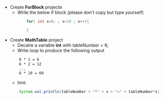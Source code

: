 * Create __ForBlock__ projecte
    * Write the below if block (please don't copy but type yourself)
        ```java
            for( int x=0; ; x<10 ; x++){

            }
        ```
* Create __MathTable__ project 
    * Decalre a variable __int__ with tableNumber = 6;
    * Write loop to produce the following output
    ```cmd
        6 * 1 = 6
        6 * 2 = 12
        ...
        6 * 10 = 60
    ```
    * hint: 
    ```java
        System.out.println(tableNumber + "*" + x + "=" + tableNumber*x);
    ```

